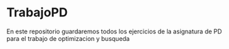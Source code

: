 # TrabajoPD
En este repositorio guardaremos todos los ejercicios de la asignatura de PD para el trabajo de optimizacion y busqueda
